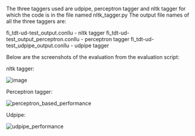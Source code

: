 The three taggers used are udpipe, perceptron tagger and nltk tagger for which the code is in the file named nltk_tagger.py
The output file names of all the three taggers are:

fi_tdt-ud-test_output.conllu - nltk tagger
fi_tdt-ud-test_output_perceptron.conllu - perceptron tagger
fi_tdt-ud-test_udpipe_output.conllu - udpipe tagger

Below are the screenshots of the evaluation from the evaluation script:

nltk tagger:

![image](https://github.com/suyash2819/LING-L545/assets/28905722/271cfef5-1793-4e51-b6ba-8ffac6d740a2)

Perceptron tagger:

![perceptron_based_performance](https://github.com/suyash2819/LING-L545/assets/28905722/b66eb758-775c-42c7-8715-494481061d3b)

Udpipe:

![udpipe_performance](https://github.com/suyash2819/LING-L545/assets/28905722/606db43d-13cd-4336-b989-3bb10cfa4e49)
